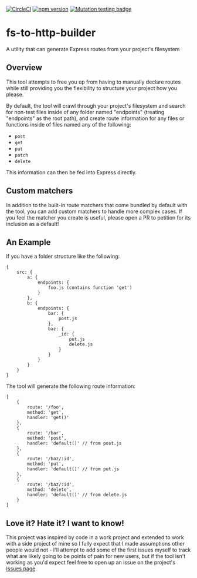 [![CircleCI](https://circleci.com/gh/mdhornet90/fs-to-http-builder/tree/master.svg?style=svg)](https://circleci.com/gh/mdhornet90/fs-to-http-builder/tree/master) [![npm version](https://badge.fury.io/js/fs-to-http-builder.svg)](https://badge.fury.io/js/fs-to-http-builder) [![Mutation testing badge](https://badge.stryker-mutator.io/github.com/mdhornet90/fs-to-http-builder/master)](https://stryker-mutator.github.io)

# fs-to-http-builder
A utility that can generate Express routes from your project's filesystem

## Overview
This tool attempts to free you up from having to manually declare routes while still providing you the flexibility to structure your project how you please.

By default, the tool will crawl through your project's filesystem and search for non-test files inside of any folder named "endpoints" (treating "endpoints" as the root path), and create route information for any files or functions inside of files named any of the following: 
- `post`
- `get`
- `put`
- `patch`
- `delete`

This information can then be fed into Express directly.

## Custom matchers
In addition to the built-in route matchers that come bundled by default with the tool, you can add custom matchers to handle more complex cases. If you feel the matcher you create is useful, please open a PR to petition for its inclusion as a default!

## An Example
If you have a folder structure like the following:
```
{
    src: {
        a: {
            endpoints: {
                foo.js (contains function 'get')
            }
        },
        b: {
            endpoints: {
                bar: {
                    post.js
                },
                baz: {
                    _id: {
                        put.js
                        delete.js
                    }
                }
            }
        }
    }
}
```

The tool will generate the following route information:
```
[
    {
        route: '/foo',
        method: 'get',
        handler: 'get()'
    },
    {
        route: '/bar',
        method: 'post',
        handler: 'default()' // from post.js
    },
    {
        route: '/baz/:id',
        method: 'put',
        handler: 'default()' // from put.js
    },
    {
        route: '/baz/:id',
        method: 'delete',
        handler: 'default()' // from delete.js
    }
]
```

## Love it? Hate it? I want to know!
This project was inspired by code in a work project and extended to work with a side project of mine so I fully expect that I made assumptions other people would not - I'll attempt to add some of the first issues myself to track what are likely going to be points of pain for new users, but if the tool isn't working as you'd expect feel free to open up an issue on the project's [Issues page](https://github.com/mdhornet90/fs-to-http-builder/issues). 
